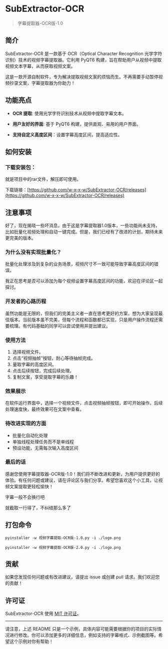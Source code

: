 # SubExtractor-OCR

> 字幕提取器-OCR版-1.0

## 简介

SubExtractor-OCR 是一款基于 OCR（Optical Character Recognition 光学字符识别）技术的视频字幕提取器。它利用 PyQT6 构建，旨在帮助用户从视频中提取视频文本字幕，从而获取视频文案。

这是一款开源自制软件，专为解决提取视频文案的烦恼而生。不再需要手动暂停视频抄录文案，字幕提取器为你助力！

## 功能亮点

- **OCR 提取**: 使用光学字符识别技术从视频中提取字幕文本。
- **用户友好的界面**: 基于 PyQT6 构建，提供直观、易用的用户界面。

- **支持自定义高度区间**：设置字幕高度区间，提高适应性。
## 如何安装

### 下载安装包：

就是项目中的rar文件，解压即可使用。

下载链接：[https://github.com/w-x-x-w/SubExtractor-OCR/releases](https://github.com/w-x-x-w/SubExtractor-OCR/releases)

## 注意事项

好了，现在揭晓一些坏消息。由于这是字幕提取器1.0版本，一些功能尚未支持，比如批量化视频处理和自动一键完成。但是，我们已经有了改进的计划，期待未来更完美的版本。

### 为什么没有实现批量化？

批量化处理涉及到复杂的业务场景，视频尺寸不一致可能导致字幕高度区间的错误。

我正在思考是否可以添加为每个视频设置字幕高度区间的功能，欢迎在评论区一起探讨。

### 开发者的心路历程

虽然功能是无限的，但我们的完美主义者一直在思考更好的方案，想为大家呈现最佳版本。当前版本虽不完美，但每个流程和函数都已实现，只是用户操作流程还需要梳理。有代码基础的同学可以尝试使用并提出建议。

### 使用方法

1. 选择视频文件。
2. 点击“视频抽帧”按钮，耐心等待抽帧完成。
3. 量取字幕的高度区间。
4. 点击后续按钮，完成后续处理。
5. 复制文案，享受提取字幕的乐趣！

### 效果展示

在软件运行界面中，选择一个视频文件，点击视频抽帧按钮，即可开始操作。后续处理速度快，最终效果可在文案中查看。

### 待改进实现的方面

- 批量化自动化处理
- 单独线程处理任务而不是单线程
- 预设功能，无需每次输入高度区间

### 最后的话

感谢您使用字幕提取器-OCR版-1.0！我们将不断改进和更新，为用户提供更好的体验。有任何问题或建议，请在评论区与我们分享。希望您喜欢这个小工具，让视频文案提取更轻松愉快！

字幕一般不会换行吧

就截取一行得了，不纠结那么多了

## 打包命令

`pyinstaller -w 视频字幕提取-OCR版-1.0.py -i ./logo.png`

`pyinstaller -w 视频字幕提取-OCR版-2.0.py -i ./logo.png`

## 贡献

如果您发现任何问题或有改进建议，请提出 issue 或创建 pull 请求。我们欢迎您的贡献！

## 许可证

SubExtractor-OCR 使用 [MIT 许可证](LICENSE)。

---

请注意，上述 README 只是一个示例，具体内容可能需要根据你的项目的实际情况进行修改。你可以添加更多的详细信息，例如支持的字幕格式、示例截图等。希望这个示例对你有帮助！
